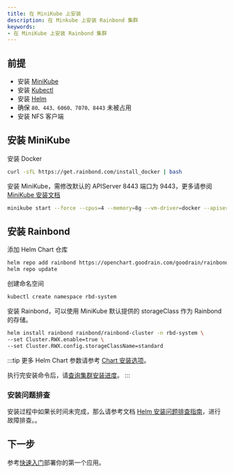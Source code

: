 ```yaml
---
title: 在 MiniKube 上安装
description: 在 Minkube 上安装 Rainbond 集群
keywords:
- 在 MiniKube 上安装 Rainbond 集群
---
```


## 前提

- 安装 [MiniKube](https://minikube.sigs.k8s.io/docs/start/)
- 安装 [Kubectl](ops-guide/tools/#kubectl-cli)
- 安装 [Helm](ops-guide/tools/#helm-cli)
- 确保 `80、443、6060、7070、8443` 未被占用
- 安装 NFS 客户端

## 安装 MiniKube

安装 Docker

```bash
curl -sfL https://get.rainbond.com/install_docker | bash
```

安装 MiniKube，需修改默认的 APIServer 8443 端口为 9443，更多请参阅 [MiniKube 安装文档](https://minikube.sigs.k8s.io/docs/start/)

```bash
minikube start --force --cpus=4 --memory=8g --vm-driver=docker --apiserver-port=9443 --ports=80:80 --ports=433:443 --ports=6060:6060 --ports=8443:8443 --ports=7070:7070 --insecure-registry=goodrain.me --registry-mirror=https://registry.docker-cn.com --image-mirror-country=cn --kubernetes-version=v1.23.10
```

## 安装 Rainbond

添加 Helm Chart 仓库

```bash
helm repo add rainbond https://openchart.goodrain.com/goodrain/rainbond
helm repo update
```

创建命名空间

```bash
kubectl create namespace rbd-system
```

安装 Rainbond，可以使用 MiniKube 默认提供的 storageClass 作为 Rainbond 的存储。

```bash
helm install rainbond rainbond/rainbond-cluster -n rbd-system \
--set Cluster.RWX.enable=true \
--set Cluster.RWX.config.storageClassName=standard
```

:::tip
更多 Helm Chart 参数请参考 [Chart 安装选项](../vaules-config)。

执行完安装命令后，请[查询集群安装进度](installation/install-with-helm/install-from-kubernetes#4-安装进度查询)。
:::

### 安装问题排查

安装过程中如果长时间未完成，那么请参考文档 [Helm 安装问题排查指南](troubleshooting/installation/helm)，进行故障排查。。

## 下一步

参考[快速入门](quick-start/getting-started/)部署你的第一个应用。